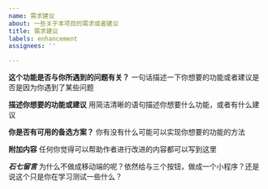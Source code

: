 ```yaml
---
name: 需求建议
about: 一些关于本项目的需求或者建议
title: 需求建议
labels: enhancement
assignees: ''

---
```


**这个功能是否与你所遇到的问题有关？**
一句话描述一下你想要的功能或者建议是否是因为你遇到了某些问题

**描述你想要的功能或建议**
用简洁清晰的语句描述你想要什么功能，或者有什么建议

**你是否有可用的备选方案？**
你有没有什么可能可以实现你想要的功能的方法

**附加内容**
任何你觉得可以帮助作者进行改进的内容都可以写到这里




***石七留言***
为什么不做成移动端的呢？依然给与三个按钮，做成一个小程序？还是说这个只是你在学习测试一些什么？
